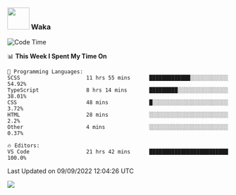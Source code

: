 ### <img src="https://media.giphy.com/media/VgCDAzcKvsR6OM0uWg/giphy.gif" width="50"> Waka

  <!--START_SECTION:waka-->
![Code Time](http://img.shields.io/badge/Code%20Time-843%20hrs%2027%20mins-blue)

📊 **This Week I Spent My Time On** 

```text
💬 Programming Languages: 
SCSS                     11 hrs 55 mins      █████████████░░░░░░░░░░░░   54.92% 
TypeScript               8 hrs 14 mins       █████████░░░░░░░░░░░░░░░░   38.01% 
CSS                      48 mins             █░░░░░░░░░░░░░░░░░░░░░░░░   3.72% 
HTML                     28 mins             ░░░░░░░░░░░░░░░░░░░░░░░░░   2.2% 
Other                    4 mins              ░░░░░░░░░░░░░░░░░░░░░░░░░   0.37%

🔥 Editors: 
VS Code                  21 hrs 42 mins      █████████████████████████   100.0%

```


 Last Updated on 09/09/2022 12:04:26 UTC
<!--END_SECTION:waka-->

<img src="https://github-readme-stats-gilt-tau.vercel.app/api/top-langs/?username=pinto-hub&layout=compact&theme=dracula" />
